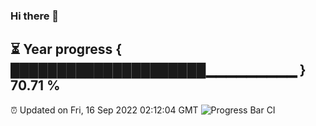 ### Hi there 👋
⏳ Year progress { █████████████████████▁▁▁▁▁▁▁▁▁ } 70.71 %
---
⏰ Updated on Fri, 16 Sep 2022 02:12:04 GMT
![Progress Bar CI](https://github.com/liununu/liununu/workflows/Progress%20Bar%20CI/badge.svg)
